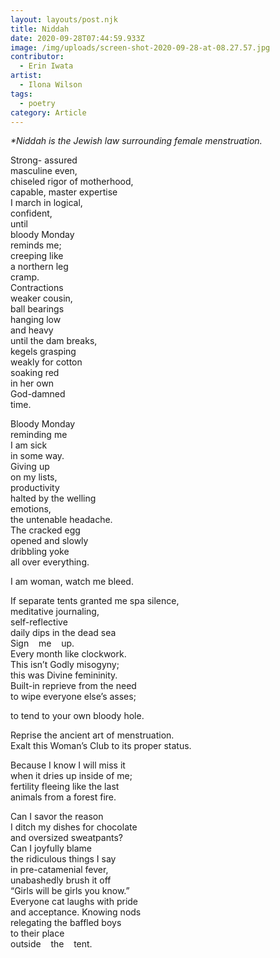 ```yaml
---
layout: layouts/post.njk
title: Niddah
date: 2020-09-28T07:44:59.933Z
image: /img/uploads/screen-shot-2020-09-28-at-08.27.57.jpg
contributor:
  - Erin Iwata
artist:
  - Ilona Wilson
tags:
  - poetry
category: Article
---
```

*\*Niddah is the Jewish law surrounding female menstruation.*

Strong- assured\
masculine even,\
chiseled rigor of motherhood,\
capable, master expertise\
I march in logical,\
confident,\
until\
bloody Monday\
reminds me;\
creeping like\
a northern leg\
cramp.\
Contractions\
weaker cousin,\
ball bearings\
hanging low\
and heavy\
until the dam breaks,\
kegels grasping\
weakly for cotton\
soaking red\
in her own\
God-damned\
time.

Bloody Monday\
reminding me\
I am sick\
in some way.\
Giving up\
on my lists,\
productivity\
halted by the welling\
emotions,\
the untenable headache.\
The cracked egg\
opened and slowly\
dribbling yoke\
all over everything.

I am woman, watch me bleed.

If separate tents granted me spa silence,\
meditative journaling,\
self-reflective\
daily dips in the dead sea\
Sign&nbsp;&nbsp;&nbsp;&nbsp;me&nbsp;&nbsp;&nbsp;&nbsp;up.\
Every month like clockwork.\
This isn’t Godly misogyny;\
this was Divine femininity.\
Built-in reprieve from the need\
to wipe everyone else’s asses;

to tend to your own bloody hole.

Reprise the ancient art of menstruation.\
Exalt this Woman’s Club to its proper status.

Because I know I will miss it\
when it dries up inside of me;\
fertility fleeing like the last\
animals from a forest fire.

Can I savor the reason\
I ditch my dishes for chocolate\
and oversized sweatpants?\
Can I joyfully blame\
the ridiculous things I say\
in pre-catamenial fever,\
unabashedly brush it off\
“Girls will be girls you know.”\
Everyone cat laughs with pride\
and acceptance. Knowing nods\
relegating the baffled boys\
to their place\
outside&nbsp;&nbsp;&nbsp;&nbsp;the&nbsp;&nbsp;&nbsp;&nbsp;tent.
